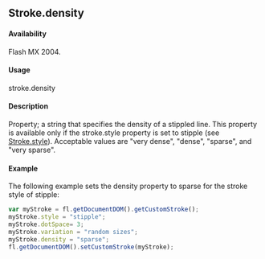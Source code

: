 ## Stroke.density

#### Availability

Flash MX 2004.

#### Usage

stroke.density

#### Description

Property; a string that specifies the density of a stippled line. This property is available only if the stroke.style property is set to stipple (see [Stroke.style](../Stroke_object/Stroke20.md)). Acceptable values are "very dense", "dense", "sparse", and "very sparse".

#### Example

The following example sets the density property to sparse for the stroke style of stipple:

```javascript
var myStroke = fl.getDocumentDOM().getCustomStroke();
myStroke.style = "stipple";
myStroke.dotSpace= 3;
myStroke.variation = "random sizes";
myStroke.density = "sparse";
fl.getDocumentDOM().setCustomStroke(myStroke);
```
